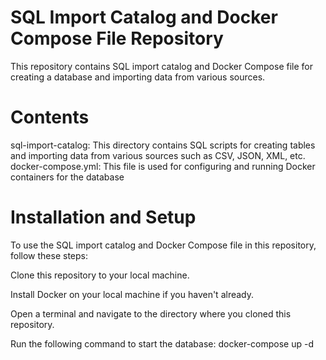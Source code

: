# SQL Import Catalog and Docker Compose File Repository
This repository contains SQL import catalog and Docker Compose file for creating a database and importing data from various sources.

# Contents
sql-import-catalog: This directory contains SQL scripts for creating tables and importing data from various sources such as CSV, JSON, XML, etc.
docker-compose.yml: This file is used for configuring and running Docker containers for the database

# Installation and Setup
To use the SQL import catalog and Docker Compose file in this repository, follow these steps:

Clone this repository to your local machine.

Install Docker on your local machine if you haven't already.

Open a terminal and navigate to the directory where you cloned this repository.

Run the following command to start the database:
  docker-compose up -d
